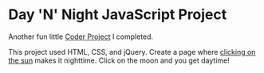<h1>Day 'N' Night JavaScript Project</h1>

<p>Another fun little <a href="https://googlecreativelab.github.io/coder-projects/projects/night_and_day/">Coder Project</a> I completed.  </p>

<p>This project used HTML, CSS, and jQuery.  Create a page where <a href="http://amytangcodes.com/nightDay">clicking on the sun</a> makes it nighttime.  Click on the moon and you get daytime!</p>